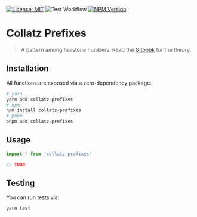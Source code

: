 [![License: MIT](https://img.shields.io/badge/license-MIT-yellow.svg)](https://opensource.org/licenses/MIT)
![Test Workflow](https://github.com/collatz-prefixes/collatz-prefixes-typescript/actions/workflows/test.yml/badge.svg?branch=main)
[![NPM Version](https://img.shields.io/npm/v/collatz-prefixes?logo=npm)](https://www.npmjs.com/package/collatz-prefixes)

# Collatz Prefixes

> A pattern among hailstone numbers. Read the [Gitbook](https://erhany96.gitbook.io/collatz-prefixes) for the theory.

## Installation

All functions are exposed via a zero-dependency package.

```bash
# yarn
yarn add collatz-prefixes
# npm
npm install collatz-prefixes
# pnpm
pnpm add collatz-prefixes
```

## Usage

```ts
import * from 'collatz-prefixes'

// TODO
```

## Testing

You can run tests via:

```sh
yarn test
```
